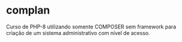 # complan
Curso de PHP-8 utilizando somente COMPOSER sem framework para criação de um sistema administrativo com nível de acesso.
